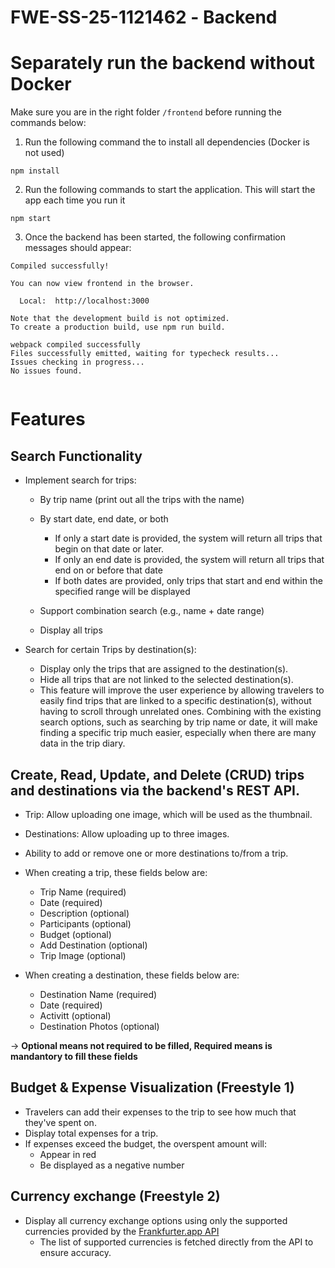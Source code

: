 # FWESS251121462 - Backend

# Separately run the backend without Docker

Make sure you are in the right folder `/frontend` before running the commands below:

1. Run the following command the to install all dependencies (Docker is not used)
```
npm install

```

2. Run the following commands to start the application. This will start the app each time you run it
```
npm start

```
3. Once the backend has been started, the following confirmation messages should appear:
```
Compiled successfully!

You can now view frontend in the browser.

  Local:  http://localhost:3000

Note that the development build is not optimized.
To create a production build, use npm run build.

webpack compiled successfully
Files successfully emitted, waiting for typecheck results...
Issues checking in progress...
No issues found.


```

# Features
## Search Functionality
-  Implement search for trips:
    -   By trip name (print out all the trips with the name)

    -   By start date, end date, or both
        -   If only a start date is provided, the system will return all trips that begin on that date or later.
        -   If only an end date is provided, the system will return all trips that end on or before that date
        -   If both dates are provided, only trips that start and end within the specified range will be displayed

    -   Support combination search (e.g., name + date range)

    -   Display all trips

- Search for certain Trips by destination(s):
    -   Display only the trips that are assigned to the destination(s).
    -   Hide all trips that are not linked to the selected destination(s).
    -   This feature will improve the user experience by allowing travelers to easily find trips that are linked to a specific destination(s), without having to scroll through unrelated ones. Combining with the existing search options, such as searching by trip name or date, it will make finding a specific trip much easier, especially when there are many data in the trip diary.

## Create, Read, Update, and Delete (CRUD) trips and destinations via the backend's REST API.
- Trip: Allow uploading one image, which will be used as the thumbnail.

- Destinations: Allow uploading up to three images.

- Ability to add or remove one or more destinations to/from a trip.

- When creating a trip, these fields below are:
    - Trip Name (required)
    - Date (required)
    - Description (optional)
    - Participants (optional)
    - Budget (optional)
    - Add Destination (optional)
    - Trip Image (optional)

- When creating a destination, these fields below are:
    - Destination Name (required)
    - Date (required)
    - Activitt (optional)
    - Destination Photos (optional)

-> **Optional means not required to be filled, Required means is mandantory to fill these fields**
## Budget & Expense Visualization (Freestyle 1)
-   Travelers can add their expenses to the trip to see how much that they've spent on.
-   Display total expenses for a trip.
-   If expenses exceed the budget, the overspent amount will:
    -   Appear in red
    -   Be displayed as a negative number

## Currency exchange (Freestyle 2)
-   Display all currency exchange options using only the supported currencies provided by the [Frankfurter.app API](https://frankfurter.dev/)
    -   The list of supported currencies is fetched directly from the API to ensure accuracy.

